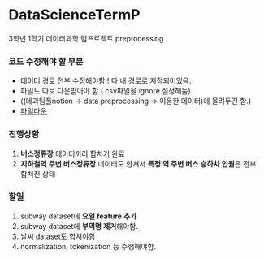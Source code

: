# DataScienceTermP
3학년 1학기 데이터과학 텀프로젝트 preprocessing

### 코드 수정해야 할 부분
+ 데이터 경로 전부 수정해야함!! 다 내 경로로 지정되어있음.
+ 파일도 따로 다운받아야 함 (.csv파일을 ignore 설정해둠)
+ ((데과팀플notion -> data preprocessing -> 이용한 데이터)에 올려두긴 함.)
+ [파일다운](https://woodean.notion.site/af2cb73295464d108f686d3d8dcd6653)

### 진행상황
1. **버스정류장** 데이터끼리 합치기 완료
2. **지하철역 주변 버스정류장** 데이터도 합쳐서 **특정 역 주변 버스 승하차 인원**은 전부 합쳐진 상태

### 할일
1. subway dataset에 **요일 feature 추가**
2. subway dataset에 **부역명 제거**해야함.
4. 날씨 dataset도 합쳐야함
5. normalization, tokenization 등 수행해야함.
